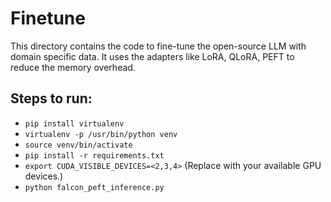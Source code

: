 # Finetune
This directory contains the code to fine-tune the open-source LLM with domain specific data.
It uses the adapters like LoRA, QLoRA, PEFT to reduce the memory overhead.

## Steps to run:
- `pip install virtualenv`
- `virtualenv -p /usr/bin/python venv`
- `source venv/bin/activate`
- `pip install -r requirements.txt`
- `export CUDA_VISIBLE_DEVICES=<2,3,4>`  (Replace with your available GPU devices.)
- `python falcon_peft_inference.py`